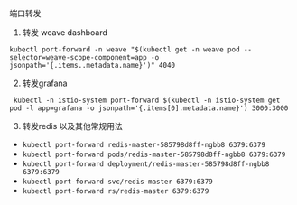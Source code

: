 端口转发


1. 转发 weave dashboard
``` 
kubectl port-forward -n weave "$(kubectl get -n weave pod --selector=weave-scope-component=app -o jsonpath='{.items..metadata.name}')" 4040  
```

2. 转发grafana

```
 kubectl -n istio-system port-forward $(kubectl -n istio-system get pod -l app=grafana -o jsonpath='{.items[0].metadata.name}') 3000:3000 
```


3. 转发redis 以及其他常规用法 

* `kubectl port-forward redis-master-585798d8ff-ngbb8 6379:6379`
* `kubectl port-forward pods/redis-master-585798d8ff-ngbb8 6379:6379`
* `kubectl port-forward deployment/redis-master-585798d8ff-ngbb8 6379:6379`
* `kubectl port-forward svc/redis-master 6379:6379`
* `kubectl port-forward rs/redis-master 6379:6379`
